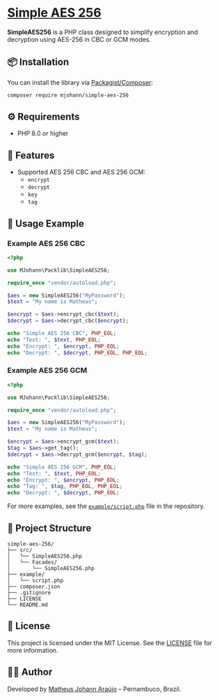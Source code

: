 # [Simple AES 256](https://github.com/matheusjohannaraujo/simple-aes-256)

**SimpleAES256** is a PHP class designed to simplify encryption and decryption using AES-256 in CBC or GCM modes.

## 📦 Installation

You can install the library via [Packagist/Composer](https://packagist.org/packages/mjohann/simple-aes-256):

```bash
composer require mjohann/simple-aes-256
```

## ⚙️ Requirements

- PHP 8.0 or higher

## 🚀 Features

- Supported AES 256 CBC and AES 256 GCM:
  - `encrypt`
  - `decrypt`
  - `key`
  - `tag`

## 🧪 Usage Example

### Example AES 256 CBC
```php
<?php

use MJohann\Packlib\SimpleAES256;

require_once "vendor/autoload.php";

$aes = new SimpleAES256("MyPassword");
$text = "My name is Matheus";

$encrypt = $aes->encrypt_cbc($text);
$decrypt = $aes->decrypt_cbc($encrypt);

echo "Simple AES 256 CBC", PHP_EOL;
echo "Text: ", $text, PHP_EOL;
echo "Encrypt: ", $encrypt, PHP_EOL;
echo "Decrypt: ", $decrypt, PHP_EOL, PHP_EOL;
```

### Example AES 256 GCM

```php
<?php

use MJohann\Packlib\SimpleAES256;

require_once "vendor/autoload.php";

$aes = new SimpleAES256("MyPassword");
$text = "My name is Matheus";

$encrypt = $aes->encrypt_gcm($text);
$tag = $aes->get_tag();
$decrypt = $aes->decrypt_gcm($encrypt, $tag);

echo "Simple AES 256 GCM", PHP_EOL;
echo "Text: ", $text, PHP_EOL;
echo "Encrypt: ", $encrypt, PHP_EOL;
echo "Tag: ", $tag, PHP_EOL, PHP_EOL;
echo "Decrypt: ", $decrypt, PHP_EOL;
```

For more examples, see the [`example/script.php`](example/script.php) file in the repository.

## 📁 Project Structure

```
simple-aes-256/
├── src/
│   └── SimpleAES256.php
│   └── Facades/
│       └── SimpleAES256.php
├── example/
│   └── script.php
├── composer.json
├── .gitignore
├── LICENSE
└── README.md
```

## 📄 License

This project is licensed under the MIT License. See the [LICENSE](LICENSE) file for more information.

## 👨‍💻 Author

Developed by [Matheus Johann Araújo](https://github.com/matheusjohannaraujo) – Pernambuco, Brazil.
